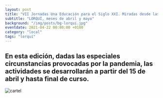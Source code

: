 ```yaml
---
layout: post
title: "VII Jornadas Una Educación para el Siglo XXI. Miradas desde las Ciencias y las Artes"
subtitle: "LORQUÍ, meses de abril y mayo"
background: "/img/posts/bg-lorqui.jpg"
eventdate: 2021-04-22 00:00:00 +0100
category: "local"
tags: "lorquí"
---
```

## En esta edición, dadas las especiales circunstancias provocadas por la pandemia, las actividades se desarrollarán a partir del 15 de abril y hasta final de curso.  
![cartel](/img/posts/1campañapub.png)  
